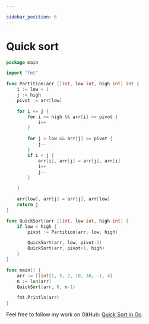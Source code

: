 ```yaml
---

sidebar_position: 6
---
```


# Quick sort

```go
package main

import "fmt"

func Partition(arr []int, low int, high int) int {
    i := low + 1
    j := high
    pivot := arr[low]

    for i <= j {
        for i <= high && arr[i] <= pivot {
            i++
        }

        for j > low && arr[j] >= pivot {
            j--
        }
        if i < j {
            arr[i], arr[j] = arr[j], arr[i]
            i++
            j--
        }

    }

    arr[low], arr[j] = arr[j], arr[low]
    return j
}

func QuickSort(arr []int, low int, high int) {
    if low < high {
        pivot := Partition(arr, low, high)

        QuickSort(arr, low, pivot-1)
        QuickSort(arr, pivot+1, high)
    }
}

func main() {
    arr := []int{1, 5, 2, 10, 30, -1, 4}
    n := len(arr)
    QuickSort(arr, 0, n-1)

    fmt.Println(arr)
}
```

Feel free to follow my work on GitHub: [Quick Sort in Go](https://github.com/shekhar-patil/data_structure_and_algorithms/blob/main/sorting_algorithms/quick_sort.go).